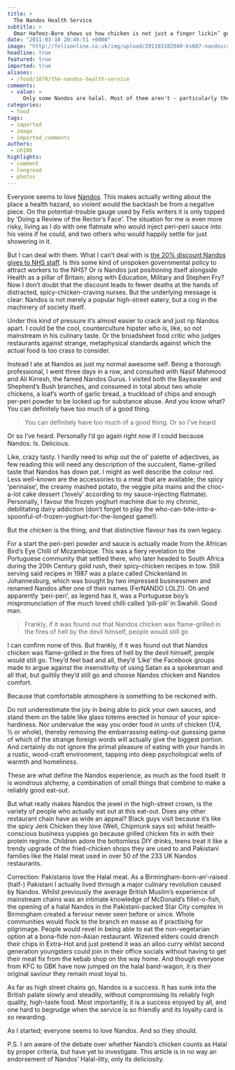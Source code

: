 ```yaml
---
title: >
  The Nandos Health Service
subtitle: >
  Omar Hafeez-Bore shows us how chicken is not just a finger lickin’ good sensation
date: "2011-03-10 20:46:51 +0000"
image: "http://felixonline.co.uk/img/upload/201103102040-ks607-nandoscr.jpg"
headline: true
featured: true
imported: true
aliases:
 - /food/1076/the-nandos-health-service
comments:
 - value: >
     Only some Nandos are halal. Most of them aren't - particularly the ones near Imperial - Gloucester, Road, Earl's Court, Fulham Broadway and Notting Hill Gate. As an atheist, I generally avoid eating halal meat when possible though. It's partly animal cruelty issues, but it's a lot to do with the fact that normal meat just tastes way better.,It was based off my experiences with BMTs at Halal and Non-Halal Subways. I now realise that's a ridiculous comparision to make, because non-halal subways use pork sausages and Halal ones don't, and of course it'd taste different. <br> <br>Yeah, facepalm.,Nando's should't be halal. Why do people only eat meat that is ritually slaughtered in accordance with a medieval religion? ,That McDonalds Filet-O-Fish comment is sooo true.,Great read, No backlash from me. <br>Just one point about ur P.S. if i may- If there is debate over Nando's Halal-ility, shouldn't that be confirmed before eating there, and then advertise it's deliciosity? <br>(Now that u are a journalist, maybe you can get
categories:
 - food
tags:
 - imported
 - image
 - imported_comments
authors:
 - oh106
highlights:
 - comment
 - longread
 - photos
---
```


Everyone seems to love [Nandos](http://www.nandos.co.uk/index.cfm?fuseaction=model.restaurant&id=184&cat=REST&description=Gloucester_Road). This makes actually writing about the place a health hazard, so violent would the backlash be from a negative piece. On the potential-trouble gauge used by Felix writers it is only topped by ‘Doing a Review of the Rector’s Face’. The situation for me is even more risky, living as I do with one flatmate who would inject peri-peri sauce into his veins if he could, and two others who would happily settle for just showering in it.

But I can deal with them. What I can’t deal with is [the 20% discount Nandos gives to NHS staff](http://www.nhsdiscounts.com). Is this some kind of unspoken governmental policy to attract workers to the NHS? Or is Nandos just positioning itself alongside Health as a pillar of Britain; along with Education, Military and Stephen Fry? Now I don’t doubt that the discount leads to fewer deaths at the hands of distracted, spicy-chicken-craving nurses. But the underlying message is clear: Nandos is not merely a popular high-street eatery, but a cog in the machinery of society itself.

Under this kind of pressure it’s almost easier to crack and just rip Nandos apart. I could be the cool, counterculture hipster who is, like, so not mainstream in his culinary taste. Or the broadsheet food critic who judges restaurants against strange, metaphysical standards against which the actual food is too crass to consider.

Instead I ate at Nandos as just my normal awesome self. Being a thorough professional, I went three days in a row, and consulted with Nasif Mahmood and Ali Kirresh, the famed Nandos Gurus. I visited both the Bayswater and Shepherd’s Bush branches, and consumed in total about two whole chickens, a loaf’s worth of garlic bread, a truckload of chips and enough per-peri powder to be locked up for substance abuse. And you know what? You can definitely have too much of a good thing.

> You can definitely have too much of a good thing. Or so I’ve heard

Or so I’ve heard. Personally I’d go again right now if I could because Nandos. Is. Delicious.

Like, crazy tasty. I hardly need to whip out the ol’ palette of adjectives, as few reading this will need any description of the succulent, flame-grilled taste that Nandos has down pat. I might as well describe the colour red. Less well-known are the accessories to a meal that are available; the spicy ‘perinaise’, the creamy mashed potato, the veggie pita mains and the choc-a-lot cake dessert (‘lovely’ according to my sauce-injecting flatmate). Personally, I favour the frozen yoghurt machine due to my chronic, debilitating dairy addiction (don’t forget to play the who-can-bite-into-a-spoonful-of-frozen-yoghurt-for-the-longest game!).

But the chicken is the thing, and that distinctive flavour has its own legacy.

For a start the peri-peri powder and sauce is actually made from the African Bird’s Eye Chilli of Mozambique. This was a fiery revelation to the Portuguese community that settled there, who later headed to South Africa during the 20th Century gold rush, their spicy-chicken recipes in tow. Still serving said recipes in 1987 was a place called Chickenland in Johannesburg, which was bought by two impressed businessmen and renamed Nandos after one of their names (FerNANDO LOLZ!). Oh and apparently ‘peri-peri’, as legend has it, was a Portuguese boy’s mispronunciation of the much loved chilli called ‘pili-pili’ in Swahili. Good man.

> Frankly, if it was found out that Nandos chicken was flame-grilled in the fires of hell by the devil himself, people would still go

I can confirm none of this. But frankly, if it was found out that Nandos chicken was flame-grilled in the fires of hell by the devil himself, people would still go. They’d feel bad and all, they’d ‘Like’ the Facebook groups made to argue against the insensitivity of using Satan as a spokesman and all that, but guiltily they’d still go and choose Nandos chicken and Nandos comfort.

Because that comfortable atmosphere is something to be reckoned with.

Do not underestimate the joy in being able to pick your own sauces, and stand them on the table like glass totems erected in honour of your spice-hardiness. Nor undervalue the way you order food in units of chicken (1/4, ½ or whole), thereby removing the embarrassing eating-out guessing game of which of the strange foreign words will actually give the biggest portion. And certainly do not ignore the primal pleasure of eating with your hands in a rustic, wood-craft environment, tapping into deep psychological wells of warmth and homeliness.

These are what define the Nandos experience, as much as the food itself. It is wondrous alchemy, a combination of small things that combine to make a reliably good eat-out.

But what really makes Nandos the jewel in the high-street crown, is the variety of people who actually eat out at this eat-out. Does any other restaurant chain have as wide an appeal? Black guys visit because it’s like the spicy Jerk Chicken they love (Well, Chipmunk says so) whilst health-conscious business yuppies go because grilled chicken fits in with their protein regime. Children adore the bottomless DIY drinks, teens treat it like a trendy upgrade of the fried-chicken shops they are used to and Pakistani families like the Halal meat used in over 50 of the 233 UK Nandos restaurants.

Correction: Pakistanis love the Halal meat. As a Birmingham-born-an’-raised (half-) Pakistani I actually lived through a major culinary revolution caused by Nandos. Whilst previously the average British Muslim’s experience of mainstream chains was an intimate knowledge of McDonald’s fillet-o-fish, the opening of a halal Nandos in the Pakistani-packed Star City complex in Birmingham created a fervour never seen before or since. Whole communities would flock to the branch en masse as if practising for pilgrimage. People would revel in being able to eat the non-vegetarian option at a bona-fide non-Asian restaurant. Wizened elders could drench their chips in Extra-Hot and just pretend it was an alloo curry whilst second generation youngsters could join in their office socials without having to get their meat fix from the kebab shop on the way home. And though everyone from KFC to GBK have now jumped on the halal band-wagon, it is their original saviour they remain most loyal to.

As far as high street chains go, Nandos is a success. It has sunk into the British palate slowly and steadily, without compromising its reliably high quality, high-taste food. Most importantly, it is a success enjoyed by all, and one hard to begrudge when the service is so friendly and its loyalty card is so rewarding.

As I started; everyone seems to love Nandos. And so they should.

P.S. I am aware of the debate over whether Nando’s chicken counts as Halal by proper criteria, but have yet to investigate. This article is in no way an endorsement of Nandos’ Halal-ility, only its deliciosity.
